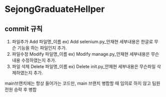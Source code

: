 # SejongGraduateHellper

## commit 규칙
1. 파일추가 Add 파일명_이름 ex) Add selenium.py_안재현 세부내용은 한글로 무슨 기능을 하는 파일인지 추가.
2. 파일수정 Modify 파일명_이름 ex) Modify manage.py_안재현 세부내용은 무슨 내용 수정하였는지 추가.
3. 파일 삭제 Delete 파일명_이름 ex) Delete init.py_안재현 세부내용은 무슨파일 삭제하였는지 추가.

main브랜치에는 항상 들어가는 코드만, main 브랜치 병합할 때 임의로 하지 않고 팀원 전원 승락 후 병합

